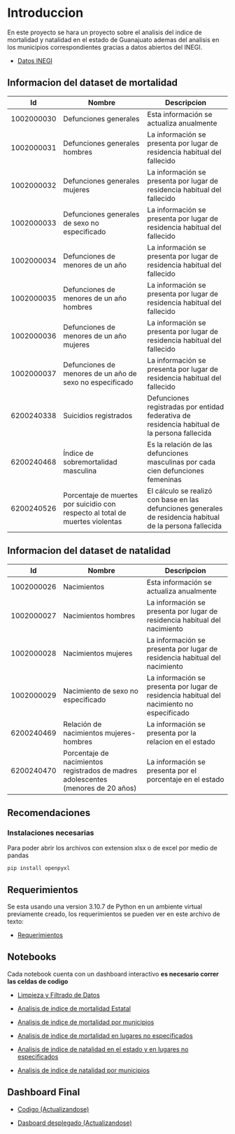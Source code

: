 # Introduccion

En este proyecto se hara un proyecto sobre el analisis del indice de mortalidad y natalidad en el estado de Guanajuato ademas del analisis en los municipios correspondientes gracias a datos abiertos del INEGI.

* [Datos INEGI](https://www.inegi.org.mx/app/descarga/)

## Informacion del dataset de mortalidad

| Id        | Nombre   | Descripcion |
|--------------|-----------|------------|
|1002000030| Defunciones generales| Esta información se actualiza anualmente       |
|1002000031|Defunciones generales hombres|La información se presenta por lugar de residencia habitual del fallecido|
|1002000032|Defunciones generales mujeres|La información se presenta por lugar de residencia habitual del fallecido|
|1002000033|Defunciones generales de sexo no especificado|La información se presenta por lugar de residencia habitual del fallecido|
|1002000034|Defunciones de menores de un año|La información se presenta por lugar de residencia habitual del fallecido|
|1002000035|Defunciones de menores de un año hombres|La información se presenta por lugar de residencia habitual del fallecido|
|1002000036|Defunciones de menores de un año mujeres|La información se presenta por lugar de residencia habitual del fallecido|
|1002000037|Defunciones de menores de un año de sexo no especificado|La información se presenta por lugar de residencia habitual del fallecido|
|6200240338|Suicidios registrados|Defunciones registradas por entidad federativa de residencia habitual de la persona fallecida|
|6200240468|Índice de sobremortalidad masculina|Es la relación de las defunciones masculinas por cada cien defunciones femeninas|
|6200240526|Porcentaje de muertes por suicidio con respecto al total de muertes violentas|El cálculo se realizó con base en las defunciones generales de residencia habitual de la persona fallecida|

## Informacion del dataset de natalidad

| Id        | Nombre   | Descripcion |
|--------------|-----------|------------|
|1002000026| Nacimientos| Esta información se actualiza anualmente   |
|1002000027|Nacimientos hombres|La información se presenta por lugar de residencia habitual del nacimiento|
|1002000028|Nacimientos mujeres|La información se presenta por lugar de residencia habitual del nacimiento|
|1002000029|Nacimiento de sexo no especificado|La información se presenta por lugar de residencia habitual del nacimiento no especificado|
|6200240469|Relación de nacimientos mujeres-hombres|La información se presenta por la relacion en el estado|
|6200240470|Porcentaje de nacimientos registrados de madres adolescentes (menores de 20 años)|La información se presenta por el porcentaje en el estado|

## Recomendaciones

### Instalaciones necesarias

Para poder abrir los archivos con extension xlsx o de excel por medio de pandas

`pip install openpyxl`

## Requerimientos

Se esta usando una version 3.10.7 de Python en un ambiente virtual previamente creado, los requerimientos se pueden ver en este archivo de texto:

* [Requerimientos](./requeriments.txt)

## Notebooks

Cada notebook cuenta con un dashboard interactivo **es necesario correr las celdas de codigo**

* [Limpieza y Filtrado de Datos](./notebooks/limpieza_filtrado.ipynb)

* [Analisis de indice de mortalidad Estatal](./notebooks/mortalidad_estado.ipynb)

* [Analisis de indice de mortalidad por municipios](./notebooks/mortalidad_municipios.ipynb)

* [Analisis de indice de mortalidad en lugares no especificados](./notebooks/mortalidad_no_especificado.ipynb)

* [Analisis de indice de natalidad en el estado y en lugares no especificados](./notebooks/natalidad_estado_especificado.ipynb)

* [Analisis de indice de natalidad por municipios](./notebooks/natalidad_municipios.ipynb)


## Dashboard Final

* [Codigo (Actualizandose)](./app.py)

* [Dasboard desplegado (Actualizandose)](https://mortalidad-gto.onrender.com/)


